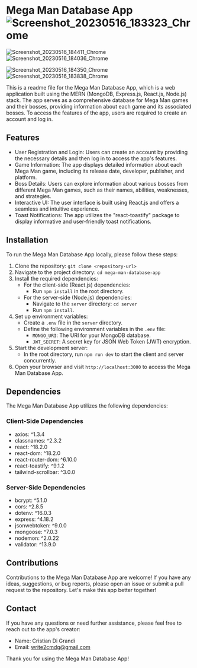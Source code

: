 # Mega Man Database App![Screenshot_20230516_183323_Chrome](https://github.com/write2cmdg/megaman-database/assets/116200147/195add7b-4226-4c54-adf8-5e88662fef3f)
![Screenshot_20230516_184411_Chrome](https://github.com/write2cmdg/megaman-database/assets/116200147/e4fc7c56-2851-4da7-8a7c-e150653f01f3)
![Screenshot_20230516_184036_Chrome](https://github.com/write2cmdg/megaman-database/assets/116200147/7b546777-079a-426d-b03b-577a4a7084b0)

![Screenshot_20230516_184350_Chrome](https://github.com/write2cmdg/megaman-database/assets/116200147/adb15159-dfc7-4ceb-8586-c6cd12625233)
![Screenshot_20230516_183838_Chrome](https://github.com/write2cmdg/megaman-database/assets/116200147/21425ac7-7434-40b4-b292-69dce03e0c6a)

This is a readme file for the Mega Man Database App, which is a web application built using the MERN (MongoDB, Express.js, React.js, Node.js) stack. The app serves as a comprehensive database for Mega Man games and their bosses, providing information about each game and its associated bosses. To access the features of the app, users are required to create an account and log in.

## Features

- User Registration and Login: Users can create an account by providing the necessary details and then log in to access the app's features.
- Game Information: The app displays detailed information about each Mega Man game, including its release date, developer, publisher, and platform.
- Boss Details: Users can explore information about various bosses from different Mega Man games, such as their names, abilities, weaknesses, and strategies.
- Interactive UI: The user interface is built using React.js and offers a seamless and intuitive experience.
- Toast Notifications: The app utilizes the "react-toastify" package to display informative and user-friendly toast notifications.

## Installation

To run the Mega Man Database App locally, please follow these steps:

1. Clone the repository: `git clone <repository-url>`
2. Navigate to the project directory: `cd mega-man-database-app`
3. Install the required dependencies:
   - For the client-side (React.js) dependencies:
     - Run `npm install` in the root directory.
   - For the server-side (Node.js) dependencies:
     - Navigate to the `server` directory: `cd server`
     - Run `npm install`.
4. Set up environment variables:
   - Create a `.env` file in the `server` directory.
   - Define the following environment variables in the `.env` file:
     - `MONGO_URI`: The URI for your MongoDB database.
     - `JWT_SECRET`: A secret key for JSON Web Token (JWT) encryption.
5. Start the development server:
   - In the root directory, run `npm run dev` to start the client and server concurrently.
6. Open your browser and visit `http://localhost:3000` to access the Mega Man Database App.

## Dependencies

The Mega Man Database App utilizes the following dependencies:

### Client-Side Dependencies

- axios: ^1.3.4
- classnames: ^2.3.2
- react: ^18.2.0
- react-dom: ^18.2.0
- react-router-dom: ^6.10.0
- react-toastify: ^9.1.2
- tailwind-scrollbar: ^3.0.0

### Server-Side Dependencies

- bcrypt: ^5.1.0
- cors: ^2.8.5
- dotenv: ^16.0.3
- express: ^4.18.2
- jsonwebtoken: ^9.0.0
- mongoose: ^7.0.3
- nodemon: ^2.0.22
- validator: ^13.9.0


## Contributions

Contributions to the Mega Man Database App are welcome! If you have any ideas, suggestions, or bug reports, please open an issue or submit a pull request to the repository. Let's make this app better together!

## Contact

If you have any questions or need further assistance, please feel free to reach out to the app's creator:

- Name: Cristian Di Grandi
- Email: write2cmdg@gmail.com

Thank you for using the Mega Man Database App!
